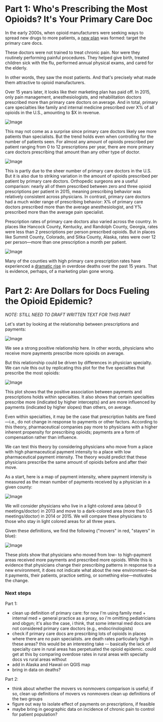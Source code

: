 # Part 1: Who's Prescribing the Most Opioids? It's Your Primary Care Doc

In the early 2000s, when opioid manufacturers were seeking ways to spread new drugs to more patients, a [new plan](http://ajph.aphapublications.org/doi/abs/10.2105/AJPH.2007.131714) was formed: target the primary care docs.

These doctors were not trained to treat chronic pain.  Nor were they routinely performing painful procedures.  They helped give birth, treated children sick with the flu, performed annual physical exams, and cared for the elderly.

In other words, they saw the most patients.  And that's precisely what made them attractive to opioid manufacturers.

Over 15 years later, it looks like their marketing plan has paid off.  In 2015, only pain management, anesthesiologists, and rehabilitation doctors prescribed more than primary care doctors on average.  And in total, primary care specialties like family and internal medicine prescribed over X% of all opioids in the U.S., amounting to $X in revenue.

![Image](https://raw.githubusercontent.com/kdanesh/dataviz-project/gh-pages/plots/specialty_top10pre_total.png)

This may not come as a surprise since primary care doctors likely see more patients than specialists.  But the trend holds even when controlling for the number of patients seen.  For almost any amount of opioids prescribed per patient ranging from 0 to 12 prescriptions per year, there are more primary care doctors prescribing that amount than any other type of doctor.

![Image](https://raw.githubusercontent.com/kdanesh/dataviz-project/gh-pages/plots/prescriptions_hist_by_specialty.png)

This is partly due to the sheer number of primary care doctors in the U.S.  But it is also due to striking variation in the amount of opioids prescribed per patient by primary care doctors.  Orthopedic surgeons are a useful comparison: nearly all of them prescribed between zero and three opioid prescriptions per patient in 2015, meaning prescribing behavior was relatively consistent across physicians.  In contrast, primary care doctors had a much wider range of prescribing behavior: X% of primary care doctors prescribed more than the average anesthesiologist, and Y% prescribed more than the average pain specialist.

Prescription rates of primary care doctors also varied across the country.  In  places like Hancock County, Kentucky, and Randolph County, Georgia, rates were less than 2 prescriptions per person prescribed opioids.  But in places like Summit County, Colorado, and Sitka County, Alaska, rates were over 12 per person&mdash;more than one prescription a month per patient.

![Image](https://raw.githubusercontent.com/kdanesh/dataviz-project/gh-pages/plots/map_prescriptions_primarycare.png)

Many of the counties with high primary care prescription rates have experienced a [dramatic rise](https://www.theguardian.com/society/ng-interactive/2016/may/25/opioid-epidemic-overdose-deaths-map) in overdose deaths over the past 15 years.  That is evidence, perhaps, of a marketing plan gone wrong.

# Part 2: Are Dollars for Docs Fueling the Opioid Epidemic?

_NOTE: STILL NEED TO DRAFT WRITTEN TEXT FOR THIS PART_

Let's start by looking at the relationship between prescriptions and payments:

![Image](https://raw.githubusercontent.com/kdanesh/dataviz-project/master/plots/meetings_30dayfill.png)

We see a strong positive relationship here. In other words, physicians who receive more payments prescribe more opioids on average.

But this relationship could be driven by differences in physician specialty.  We can rule this out by replicating this plot for the five specialties that prescribe the most opioids:

![Image](https://raw.githubusercontent.com/kdanesh/dataviz-project/master/plots/prescriptions_payments_by_specialty.png)

This plot shows that the positive association between payments and prescriptions  holds within specialties.  It also shows that certain specialties prescribe more (indicated by higher intercepts) and are more influenced by payments (indicated by  higher slopes) than others, on average.

Even within specialties, it may be the case that prescription habits are fixed&mdash;i.e., do not change in response to payments or other factors.  According to this theory, pharmaceutical companies pay more to physicians with a higher inherent propensity for prescribing opioids; payments are a form of compensation rather than influence.

We can test this theory by considering physicians who move from a place with high pharmaceutical payment intensity to a place with low pharmaceutical payment intensity.  The theory would predict that these physicians prescribe the same amount of opioids before and after their move.

As a start, here is a map of payment intensity, where payment intensity is measured as the mean number of payments received by a physician in a given county:

![Image](https://raw.githubusercontent.com/kdanesh/dataviz-project/master/plots/map_meetings.png)

We will consider physicians who live in a light-colored area (about 0 meetings/doctor) in 2013 and move to a dark-colored area (more than 0.5 meetings/doctor) in 2014 or 2015.  We will compare these physicians to those who stay in light colored areas for all three years.

Given these definitions, we find the following ("movers" in red, "stayers" in blue):

![Image](https://raw.githubusercontent.com/kdanesh/dataviz-project/master/plots/staymove.png)

These plots show that physicians who moved from low- to high-payment areas received more payments and prescribed more opioids.  While this is evidence that physicians change their prescribing patterns in response to a new environment, it does not indicate what about the new environment&mdash;be it payments, their patients, practice setting, or something else&mdash;motivates the change.

### Next steps

Part 1:
- clean up definition of primary care: for now I'm using family med + internal med + general practice as a proxy, so i'm omitting pediatricians and obgyn; it's also the case, i think, that some internal med docs are not considered primary care doctors (e.g., endocrinologists)
- check if primary care docs are prescribing lots of opioids in places where there are no pain specialists. are death rates particularly high in these areas? this would be an interesting take -- basically the lack of specialty care in rural areas has perpetuated the opioid epidemic. could get at this by comparing overdose rates in rural areas with specialty docs vs rural areas without
- add in Alaska and Hawaii on QGIS map
- bring in data on deaths?

Part 2:
- think about whether the movers vs nonmovers comparison is useful; if so, clean up definitions of movers vs nonmovers clean up definitions of the two groups 
- figure out way to isolate effect of payments on prescriptions, if feasible
- maybe bring in geographic data on incidence of chronic pain to control for patient population?